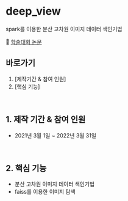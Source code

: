 # deep_view
spark를 이용한 분산 고차원 이미지 데이터 색인기법

:pushpin: [학술대회 논문](https://www.dbpia.co.kr/journal/articleDetail?nodeId=NODE09874334)

## 바로가기
1. [제작기간 & 참여 인원]
2. [핵심 기능]

<br>

## 1. 제작 기간 & 참여 인원
- 2021년 3월 1일 ~ 2022년 3월 31일

<br>

## 2. 핵심 기능

- 분산 고차원 이미지 데이터 색인기법
- faiss를 이용한 이미지 탐색
